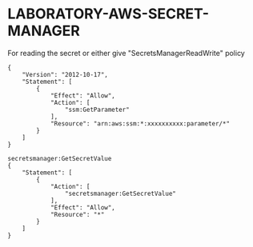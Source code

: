 # LABORATORY-AWS-SECRET-MANAGER

For reading the secret or either give "SecretsManagerReadWrite" policy

```
{
    "Version": "2012-10-17",
    "Statement": [
        {
            "Effect": "Allow",
            "Action": [
                "ssm:GetParameter"
            ],
            "Resource": "arn:aws:ssm:*:xxxxxxxxxx:parameter/*"
        }
    ]
}
```

```policy
secretsmanager:GetSecretValue
{
    "Statement": [
        {
            "Action": [
                "secretsmanager:GetSecretValue"
            ],
            "Effect": "Allow",
            "Resource": "*"
        }
    ]
}
```
